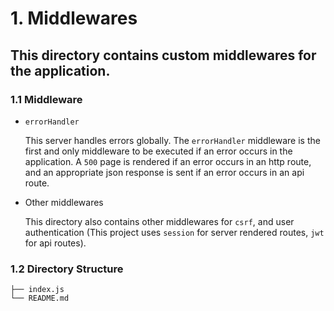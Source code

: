 # 1. Middlewares

## This directory contains custom middlewares for the application.

### 1.1 Middleware

- `errorHandler`

  This server handles errors globally. The `errorHandler` middleware is the first and only middleware to be executed if an error occurs in the application. A `500` page is rendered if an error occurs in an http route, and an appropriate json response is sent if an error occurs in an api route.

- Other middlewares

  This directory also contains other middlewares for `csrf`, and user authentication (This project uses `session` for server rendered routes, `jwt` for api routes).

### 1.2 Directory Structure

```
├── index.js
└── README.md
```
